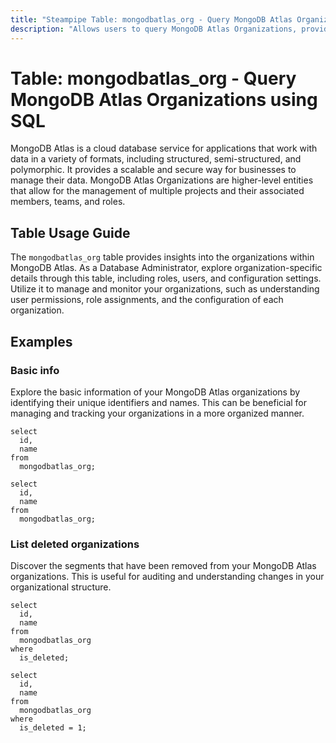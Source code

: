 ```yaml
---
title: "Steampipe Table: mongodbatlas_org - Query MongoDB Atlas Organizations using SQL"
description: "Allows users to query MongoDB Atlas Organizations, providing insights into the configuration, roles, and users associated with each organization."
---
```


# Table: mongodbatlas_org - Query MongoDB Atlas Organizations using SQL

MongoDB Atlas is a cloud database service for applications that work with data in a variety of formats, including structured, semi-structured, and polymorphic. It provides a scalable and secure way for businesses to manage their data. MongoDB Atlas Organizations are higher-level entities that allow for the management of multiple projects and their associated members, teams, and roles.

## Table Usage Guide

The `mongodbatlas_org` table provides insights into the organizations within MongoDB Atlas. As a Database Administrator, explore organization-specific details through this table, including roles, users, and configuration settings. Utilize it to manage and monitor your organizations, such as understanding user permissions, role assignments, and the configuration of each organization.

## Examples

### Basic info
Explore the basic information of your MongoDB Atlas organizations by identifying their unique identifiers and names. This can be beneficial for managing and tracking your organizations in a more organized manner.

```sql+postgres
select
  id,
  name
from
  mongodbatlas_org;
```

```sql+sqlite
select
  id,
  name
from
  mongodbatlas_org;
```

### List deleted organizations
Discover the segments that have been removed from your MongoDB Atlas organizations. This is useful for auditing and understanding changes in your organizational structure.

```sql+postgres
select
  id,
  name
from
  mongodbatlas_org
where
  is_deleted;
```

```sql+sqlite
select
  id,
  name
from
  mongodbatlas_org
where
  is_deleted = 1;
```